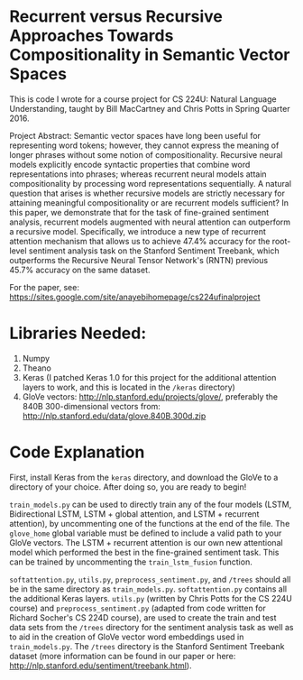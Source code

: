# Recurrent versus Recursive Approaches Towards Compositionality in Semantic Vector Spaces
This is code I wrote for a course project for CS 224U: Natural Language Understanding, taught by Bill MacCartney and Chris Potts in Spring Quarter 2016.

Project Abstract: Semantic vector spaces have long been useful for representing word tokens; however, they cannot express the meaning of longer phrases without some notion of compositionality. Recursive neural models explicitly encode syntactic properties that combine word representations into phrases; whereas recurrent neural models attain compositionality by processing word representations sequentially. A natural question that arises is whether recursive models are strictly necessary for attaining meaningful compositionality or are recurrent models sufficient? In this paper, we demonstrate that for the task of fine-grained sentiment analysis, recurrent models augmented with neural attention can outperform a recursive model. Specifically, we introduce a new type of recurrent attention mechanism that allows us to achieve 47.4% accuracy for the root-level sentiment analysis task on the Stanford Sentiment Treebank, which outperforms the Recursive Neural Tensor Network's (RNTN) previous 45.7% accuracy on the same dataset.

For the paper, see: https://sites.google.com/site/anayebihomepage/cs224ufinalproject

# Libraries Needed:

1. Numpy
2. Theano
3. Keras (I patched Keras 1.0 for this project for the additional attention layers to work, and this is located in the `/keras` directory)
4. GloVe vectors: http://nlp.stanford.edu/projects/glove/, preferably the 840B 300-dimensional vectors from: http://nlp.stanford.edu/data/glove.840B.300d.zip

# Code Explanation

First, install Keras from the `keras` directory, and download the GloVe to a directory of your choice. After doing so, you are ready to begin!

`train_models.py` can be used to directly train any of the four models (LSTM, Bidirectional LSTM, LSTM + global attention, and LSTM + recurrent attention), by uncommenting one of the functions at the end of the file. The `glove_home` global variable must be defined to include a valid path to your GloVe vectors. The LSTM + recurrent attention is our own new attentional model which performed the best in the fine-grained sentiment task. This can be trained by uncommenting the `train_lstm_fusion` function.

`softattention.py`, `utils.py`, `preprocess_sentiment.py`, and `/trees` should all be in the same directory as `train_models.py`.
`softattention.py` contains all the additional Keras layers. `utils.py` (written by Chris Potts for the CS 224U course) and `preprocess_sentiment.py` (adapted from code written for Richard Socher's CS 224D course), are used to create the train and test data sets from the `/trees` directory for the sentiment analysis task as well as to aid in the creation of GloVe vector word embeddings used in `train_models.py`. The `/trees` directory is the Stanford Sentiment Treebank dataset (more information can be found in our paper or here: http://nlp.stanford.edu/sentiment/treebank.html).
